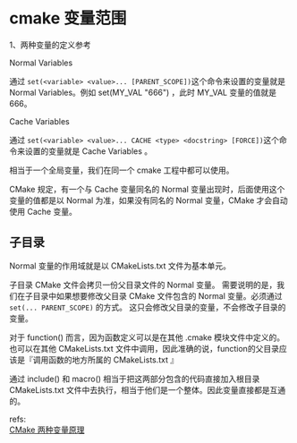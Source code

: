 # cmake 变量范围

1、两种变量的定义参考

Normal Variables

通过 `set(<variable> <value>... [PARENT_SCOPE])`这个命令来设置的变量就是 Normal Variables。例如 set(MY_VAL "666") ，此时 MY_VAL 变量的值就是 666。

Cache Variables

通过 `set(<variable> <value>... CACHE <type> <docstring> [FORCE])`这个命令来设置的变量就是 Cache Variables 。 

相当于一个全局变量，我们在同一个 cmake 工程中都可以使用。

CMake 规定，有一个与 Cache 变量同名的 Normal 变量出现时，后面使用这个变量的值都是以 Normal 为准，如果没有同名的 Normal 变量，CMake 才会自动使用 Cache 变量。

## 子目录
Normal 变量的作用域就是以 CMakeLists.txt 文件为基本单元。

子目录 CMake 文件会拷贝一份父目录文件的 Normal 变量。
需要说明的是，我们在子目录中如果想要修改父目录 CMake 文件包含的 Normal 变量。必须通过 `set(... PARENT_SCOPE)` 的方式。 这只会修改父目录的变量，不会修改子目录的变量。 

对于 function() 而言，因为函数定义可以是在其他 .cmake 模块文件中定义的。也可以在其他 CMakeLists.txt 文件中调用，因此准确的说，function的父目录应该是『调用函数的地方所属的 CMakeLists.txt 』

通过 include() 和 macro() 相当于把这两部分包含的代码直接加入根目录 CMakeLists.txt 文件中去执行，相当于他们是一个整体。因此变量直接都是互通的。







refs:  
[CMake 两种变量原理](https://www.cnblogs.com/ncuneugcj/p/9756324.html)  